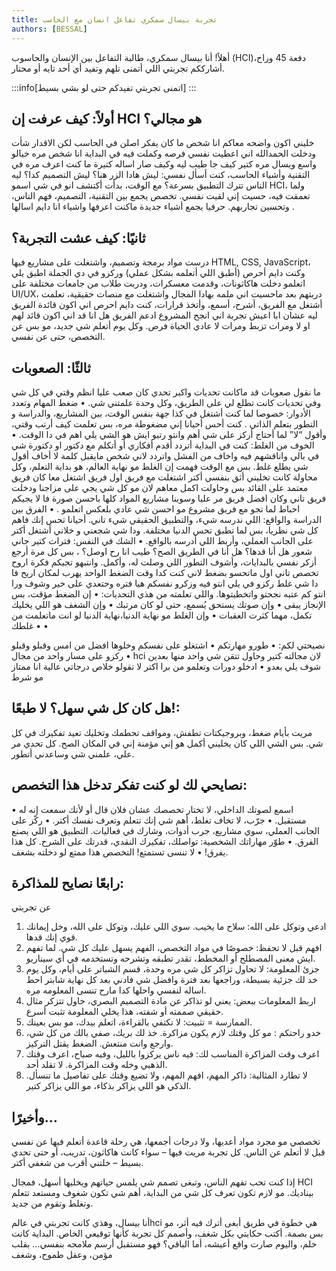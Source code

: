 ```yaml
---
title: تجربة بيسال سمكري تفاعل انسان مع الحاسب
authors: [BESSAL]
---
```


أهلاً! أنا بيسال سمكري، طالبة التفاعل بين الإنسان والحاسوب (HCI)،دفعة 45 وراح أشارككم تجربتي اللي أتمنى تلهم وتفيد أي أحد تايه أو محتار.

:::info[اتمنى تجربتي تفيدكم حتى لو بشي بسيط]
:::


## أولاً: كيف عرفت إن HCI هو مجالي؟


خليني اكون واضحه معاكم انا شخص ما كان يفكر اصلن في الحاسب لكن الاقدار شأت ودخلت الحمدالله اني اعطيت نفسي فرصه وكملت فيه 
في البداية انا شخص مره خيالو واسع ويسال مره كتير كيف جا طيب ليه وكيف صار اساله كتيرة 
ما كنت اعرف مره في التقنية وأشياء الحاسب، 
كنت أسأل نفسي: ليش هادا الزر هنا؟ ليش التصميم كدا؟ ليه الناس تترك التطبيق بسرعة؟
مع الوقت، بدأت أكتشف انو في شي اسمو HCI، ولما تعمقت فيه، حسيت إني لقيت نفسي. تخصص يجمع بين التقنية، التصميم، فهم الناس، وتحسين تجاربهم. حرفيا يجمع أشياء جديدة ماكنت اعرفها واشياء انا دايم اسالها .

<!-- truncate -->




## ثانيًا: كيف عشت التجربة؟
درست مواد برمجة وتصميم، واشتغلت على مشاريع فيها HTML, CSS, JavaScript، وكنت دايم أحرص (أطبق اللي أتعلمه بشكل عملي) وركزو في دي الجملة اطبق يلي اتعلمو
دخلت هاكاثونات، وقدمت معسكرات، ودربت طلاب من جامعات مختلفة على UI/UX، دربتهم بعد ماحسيت اني ملمه بهادا المجال واشتغلت مع منصات حقيقية، 
تعلمت أشتغل مع الفريق، أشرح، أسمع، وأتخذ قرارات، كنت دايم احرص اني اكون قائدة الفريق ليه عشان ابا اعيش تجربة اني انجح المشروع ادعم الفريق هل انا قد اني اكون قائد لهم او لا ومرات تزبط ومرات لا عادي الحياة فرص. وكل يوم أتعلم شي جديد، مو بس عن التخصص، حتى عن نفسي.




## ثالثًا: الصعوبات
ما نقول صعوبات قد ماكانت تحديات واكبر تحدي كان صعب عليا انظم وقتي في كل شي وفي تحديات كانت تطلع لي على الطريق، وكل وحدة علمتني شي.
 • ضغط المهام وتعدد الأدوار:
خصوصا لما كنت أشتغل في كذا جهة بنفس الوقت، بين المشاريع، والدراسة و التطور بتعلم الذاتي . كنت أحس أحيانا إني مضغوطة مره، بس تعلمت كيف أرتب وقتي، وأقول “لا” لما أحتاج أركز على شي أهم وانتو رتبو ايش هو الشي يلي اهم في دا الوقت.
 • الخوف من الغلط:
كنت في البداية أتردد أقدم أفكاري أو أتكلم مع دكتور او دكتورة شي في بالي واناقشهم فيه واخاف من الفشل واتردد لاني شخص مايقبل كلمة لا  أخاف أقول شي يطلع غلط. بس مع الوقت فهمت إن الغلط مو نهاية العالم، هو بداية التعلم، وكل محاولة كانت تخليني أثق بنفسي أكتر اشتغلت مع فريق اول فريق اشتغل معا كان فريق معتمد على القائد بس وحاولت اكمل معاهم لان مو كل شي يجي على مزاجنا ودخلت فريق تاني وكان افضل فريق مر عليا وسوينا مشاريع المواد كلها باحسن صورة فا لا يجيكم احباط لما تجو مع فريق مشروع مو احسن شي عادي بلعكس اتعلمو .
 • الفرق بين الدراسة والواقع:
اللي ندرسه شيء، والتطبيق الحقيقي شيء تاني. أحيانا تحس إنك فاهم كل شي نظريا، بس لما تطبق تحس الدنيا مختلفة. ودا شي شجعني و خلاني أشتغل أكتر على الجانب العملي، وأربط اللي أدرسه بالواقع.
 • الشك في النفس:
فترات كتير جاني شعور هل أنا قدها؟ هل أنا في الطريق الصح؟ طيب انا رح اوصل؟ ، بس كل مرة أرجع أزكر نفسي بالبدايات، وأشوف التطور اللي وصلت له، وأكمل.
وانتبهو تجيكم فكرة اروح تخصص تاني اول ماتحسو بضغط لاني كنت كدا وقت الضغط الواحد يهرب لمكان اريح فا دا شي غلط ركزو في يلي انتو فيه وزكرو نفسكم هيا فتره وحتعدي على خير وشوف ورا انتو كم عتبه نجحتو واتخطيتوها.
واللي تعلمته من هذي التحديات:
 • إن الضغط مؤقت، بس الإنجاز يبقى
 • وإن صوتك يستحق يُسمع، حتى لو كان مرتبك
 • وإن الشغف هو اللي يخليك تكمل، مهما كثرت العقبات
 • وإن الغلط مو نهاية الدنيا،نهاية الدنيا لو انت ماتعلمت من غلطك 
 •
 •
 



نصيحتي لكم:
 • طورو مهارتكم 
 • اشتغلو على نفسكم وخلوها افضل من امس وقبلو وقبلو
 • ركزو على مسار واحد من مجال hci لان مجالته كتير وحاول تتقن شي واحد منها بعدين شوف يلي بعدو
 • ادخلو دورات وتعلمو من برا اكتر لا تقولو خلاص درجاتي عالية انا ممتاز مو شرط
 
## هل كان كل شي سهل؟ لا طبعًا!:

مريت بأيام ضغط، وبروجيكتات تطفش، ومواقف تحطمك وتخليك تعيد تفكيرك في كل شي.
بس الشي اللي كان يخليني أكمل هو إني مؤمنة إني في المكان الصح. كل تحدي مر علي، علمني شي وساعدني أتطور.

 ## نصايحي لك لو كنت تفكر تدخل هذا التخصص:

 • اسمع لصوتك الداخلي، لا تختار تخصصك عشان فلان قال أو لأنك سمعت إنه له مستقبل.
 • جرّب، لا تخاف تغلط، أهم شي إنك تتعلم وتعرف نفسك أكتر.
 • ركّز على الجانب العملي، سوي مشاريع، جرب أدوات، وشارك في فعاليات. التطبيق هو اللي يصنع الفرق.
 • طوّر مهاراتك الشخصية: تواصلك، تفكيرك النقدي، قدرتك على الشرح. كل هذا يفرق!
 • لا تنسى تستمتع! التخصص هذا ممتع لو دخلته بشغف.

 

 ## رابعًا نصايح للمذاكرة:
عن تجربتي 
1. ادعي وتوكل على الله:
سلاح ما يخيب. سوي اللي عليك، وتوكل على الله، وخل إيمانك قوي إنك قدها.
2. افهم قبل لا تحفظ:
خصوصًا في مواد التخصص، الفهم يسهل عليك كل شي. لما تفهم ايش معنى المصطلح أو المخطط، تقدر تطبقه وتشرحه وتستخدمه في أي سيناريو.
 3. جزئ المعلومة:
لا تحاول تزاكر كل شي مره وحدة، قسم الشباتر على أيام، وكل يوم خد لك جزئية بسيطة، وراجعها بعد فترة وافضل شي فادني بعد كل نهاية شابتر احط اساله لنفسي واحلها كدا مارح تنسى المعلومه مره.
4. اربط المعلومات ببعض:
يعني لو تذاكر عن مادة التصميم البصري، حاول تتزكر مثال حقيقي صممته أو شفته، هذا يخلي المعلومة تثبت أسرع.
 5. الممارسة = تثبيت:
لا تكتفي بالقراءة، اتعلم بيدك، مو بس بعينك.
6. خدو راحتكم :
مو كل وقتك لازم يكون مزاكرة. خذ لك بريك، صفي بالك من كل شي، وارجع وانت منتعش. الضغط يقتل التركيز.
 7. اعرف وقت المزاكرة المناسب لك:
فيه ناس يركزوا بالليل، وفيه صباح، اعرف وقتك الذهبي وخله وقت المزاكرة. لا تقلد أحد.
 8. لا تطارد المثالية:
ذاكر المهم، افهم المهم، ولا تضيع وقتك على تفاصيل ما تنسأل. الذكي هو اللي يزاكر بذكاء، مو اللي يزاكر كتير.
 


## وأخيرًا…
تخصصي مو مجرد مواد أعديها، ولا درجات أجمعها، هي رحلة قاعدة أتعلم فيها عن نفسي قبل لا أتعلم عن الناس.
كل تجربة مريت فيها – سواء كانت هاكاثون، تدريب، أو حتى تحدي بسيط – خلتني أقرب من شغفي أكتر.

إذا كنت تحب تفهم الناس، وتبغى تصمم شي يلمس حياتهم ويخليها أسهل، فمجال HCI بيناديك.
مو لازم تكون تعرف كل شي من البداية، أهم شي تكون شغوف ومستعد تتعلم وتغلط وتقوم من جديد.

أنا بيسال، وهذي كانت تجربتي في عالمhci هي خطوة في طريق أبغى أترك فيه أثر، مو بس بصمة.
أكتب حكايتي بكل شغف، وأصمم كل تجربة كأنها توقيعي الخاص.
البداية كانت حلم، واليوم صارت واقع أعيشه،
أما الباقي؟ فهو مستقبل أرسم ملامحه بنفسي…
بقلب مؤمن، وعقل طموح، وشغف
